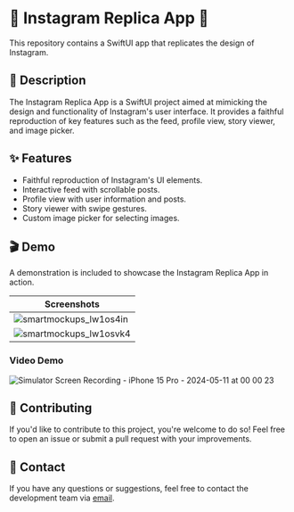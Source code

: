 # 📸 Instagram Replica App 📸

This repository contains a SwiftUI app that replicates the design of Instagram.

## 📝 Description

The Instagram Replica App is a SwiftUI project aimed at mimicking the design and functionality of Instagram's user interface. It provides a faithful reproduction of key features such as the feed, profile view, story viewer, and image picker.

## ✨ Features

- Faithful reproduction of Instagram's UI elements.
- Interactive feed with scrollable posts.
- Profile view with user information and posts.
- Story viewer with swipe gestures.
- Custom image picker for selecting images.

## 🎬 Demo
A demonstration is included to showcase the Instagram Replica App in action.

| Screenshots |
|---------|
| ![smartmockups_lw1os4in](https://github.com/santelizvargas/Instagram-App-Layout/assets/79380665/7c77bf86-f3bc-41ed-8e45-363e160e5ed9) | 
| ![smartmockups_lw1osvk4](https://github.com/santelizvargas/Instagram-App-Layout/assets/79380665/1ae22ec8-f531-4cf9-9c1b-adb672adfc22) |


### Video Demo
![Simulator Screen Recording - iPhone 15 Pro - 2024-05-11 at 00 00 23](https://github.com/santelizvargas/Instagram-App-Layout/assets/79380665/9758526c-8e71-4778-b581-48d189d8f4fa)


## 🤝 Contributing
If you'd like to contribute to this project, you're welcome to do so! Feel free to open an issue or submit a pull request with your improvements.

## 📧 Contact
If you have any questions or suggestions, feel free to contact the development team via [email](mailto:ushija6@gmail.com).
